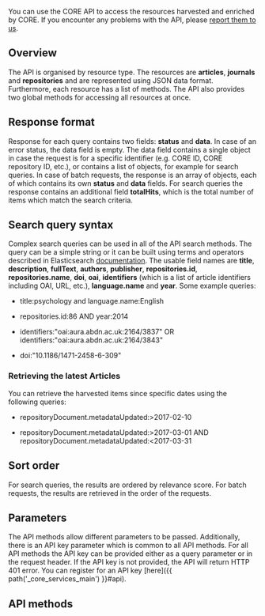 You can use the CORE API to access the resources harvested and enriched by CORE. If you encounter any problems with the API, please [report them to us](/contact).

## Overview

The API is organised by resource type. The resources are **articles**, **journals** and **repositories** and are represented using JSON data format. Furthermore, each resource has a list of methods. The API also provides two global methods for accessing all resources at once.

## Response format

Response for each query contains two fields: **status** and **data**. In case of an error status, the data field is empty. The data field contains a single object in case the request is for a specific identifier (e.g. CORE ID, CORE repository ID, etc.), or contains a list of objects, for example for search queries. In case of batch requests, the response is an array of objects, each of which contains its own **status** and **data** fields. For search queries the response contains an additional field **totalHits**, which is the total number of items which match the search criteria.

## Search query syntax

Complex search queries can be used in all of the API search methods. The query can be a simple string or it can be built using terms and operators described in Elasticsearch [documentation](http://www.elastic.co/guide/en/elasticsearch/reference/1.4/query-dsl-query-string-query.html#query-string-syntax). The usable field names are **title**, **description**, **fullText**, **authors**, **publisher**, **repositories.id**, **repositories.name**, **doi**, **oai**, **identifiers** (which is a list of article identifiers including OAI, URL, etc.), **language.name** and **year**. Some example queries:

*   title:psychology and language.name:English
    
*   repositories.id:86 AND year:2014
    
*   identifiers:"oai:aura.abdn.ac.uk:2164/3837" OR identifiers:"oai:aura.abdn.ac.uk:2164/3843"
    
*   doi:"10.1186/1471-2458-6-309"
    

### Retrieving the latest Articles

You can retrieve the harvested items since specific dates using the following queries:

*   repositoryDocument.metadataUpdated:>2017-02-10
    
*   repositoryDocument.metadataUpdated:>2017-03-01 AND repositoryDocument.metadataUpdated:<2017-03-31
    

## Sort order

For search queries, the results are ordered by relevance score. For batch requests, the results are retrieved in the order of the requests.

## Parameters

The API methods allow different parameters to be passed. Additionally, there is an API key parameter which is common to all API methods. For all API methods the API key can be provided either as a query parameter or in the request header. If the API key is not provided, the API will return HTTP 401 error. You can register for an API key [here]({{ path('_core_services_main') }}#api).

## API methods